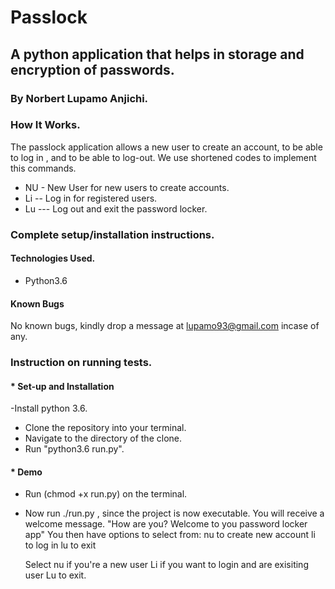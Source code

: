 # Passlock

## A python application that helps in storage and encryption of passwords. 
### By Norbert Lupamo Anjichi.

### How It Works. 
The passlock application allows a new user to create an account, to be able to log in
, and to be able to log-out.
We use shortened codes to implement this commands.
* NU - New User for new users to create accounts.
* Li -- Log in for registered users.
* Lu --- Log out and exit the password locker.

### Complete setup/installation instructions.
#### Technologies Used.
* Python3.6

#### Known Bugs
No known bugs, kindly drop a message at lupamo93@gmail.com incase of any.

### Instruction on running tests.

#### * Set-up and Installation
-Install python 3.6.
- Clone the repository into your terminal.
- Navigate to the directory of the clone.
- Run "python3.6 run.py".

#### * Demo
* Run (chmod +x run.py) on the terminal.
* Now run ./run.py , since the project is now executable.
You will receive a welcome message.
"How are you? Welcome to you password locker app"
You then have options to select from:
            nu to create new account
            li to log in
            lu to exit
            
   Select nu if you're a new user
   Li if you want to login and are exisiting user
   Lu to exit.
   
   














